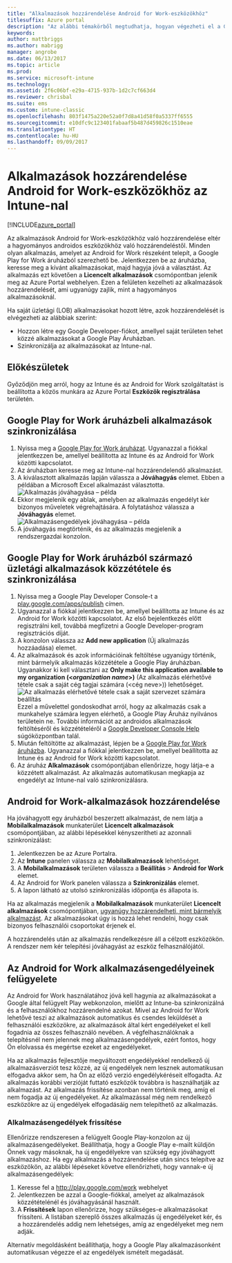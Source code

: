 ```yaml
---
title: "Alkalmazások hozzárendelése Android for Work-eszközökhöz"
titlesuffix: Azure portal
description: "Az alábbi témakörből megtudhatja, hogyan végezheti el a Google Play for Work áruházból származó alkalmazások szinkronizálását és Android for Work-eszközökhöz való hozzárendelését."
keywords: 
author: mattbriggs
ms.author: mabrigg
manager: angrobe
ms.date: 06/13/2017
ms.topic: article
ms.prod: 
ms.service: microsoft-intune
ms.technology: 
ms.assetid: 2f6c06bf-e29a-4715-937b-1d2c7cf663d4
ms.reviewer: chrisbal
ms.suite: ems
ms.custom: intune-classic
ms.openlocfilehash: 803f1475a220e52a0f7d8a41d58f0a5337ff6555
ms.sourcegitcommit: e10dfc9c123401fabaaf5b487d459826c1510eae
ms.translationtype: HT
ms.contentlocale: hu-HU
ms.lasthandoff: 09/09/2017
---
```

# <a name="how-to-assign-apps-to-android-for-work-devices-with-intune"></a>Alkalmazások hozzárendelése Android for Work-eszközökhöz az Intune-nal

[!INCLUDE[azure_portal](./includes/azure_portal.md)]

Az alkalmazások Android for Work-eszközökhöz való hozzárendelése eltér a hagyományos androidos eszközökhöz való hozzárendeléstől. Minden olyan alkalmazás, amelyet az Android for Work részeként telepít, a Google Play for Work áruházból szerezhető be. Jelentkezzen be az áruházba, keresse meg a kívánt alkalmazásokat, majd hagyja jóvá a választást.
Az alkalmazás ezt követően a **Licencelt alkalmazások** csomópontban jelenik meg az Azure Portal webhelyen. Ezen a felületen kezelheti az alkalmazások hozzárendelését, ami ugyanúgy zajlik, mint a hagyományos alkalmazásoknál.

Ha saját üzletági (LOB) alkalmazásokat hozott létre, azok hozzárendelését is elvégezheti az alábbiak szerint:
- Hozzon létre egy Google Developer-fiókot, amellyel saját területen tehet közzé alkalmazásokat a Google Play Áruházban.
- Szinkronizálja az alkalmazásokat az Intune-nal.

## <a name="before-you-start"></a>Előkészületek

Győződjön meg arról, hogy az Intune és az Android for Work szolgáltatást is beállította a közös munkára az Azure Portal **Eszközök regisztrálása** területén.

## <a name="synchronize-an-app-from-the-google-play-for-work-store"></a>Google Play for Work áruházbeli alkalmazások szinkronizálása

1. Nyissa meg a [Google Play for Work áruházat](https://play.google.com/work). Ugyanazzal a fiókkal jelentkezzen be, amellyel beállította az Intune és az Android for Work közötti kapcsolatot.
2. Az áruházban keresse meg az Intune-nal hozzárendelendő alkalmazást.
3. A kiválasztott alkalmazás lapján válassza a **Jóváhagyás** elemet. Ebben a példában a Microsoft Excel alkalmazást választotta.<br>
  ![Alkalmazás jóváhagyása – példa](media/approve.png)
4. Ekkor megjelenik egy ablak, amelyben az alkalmazás engedélyt kér bizonyos műveletek végrehajtására. A folytatáshoz válassza a **Jóváhagyás** elemet.<br>
  ![Alkalmazásengedélyek jóváhagyása – példa](media/approve-app-permissions.png)
5. A jóváhagyás megtörténik, és az alkalmazás megjelenik a rendszergazdai konzolon.

## <a name="publish-then-synchronize-a-line-of-business-app-from-the-google-play-for-work-store"></a>Google Play for Work áruházból származó üzletági alkalmazások közzététele és szinkronizálása

1. Nyissa meg a Google Play Developer Console-t a [play.google.com/apps/publish](https://play.google.com/apps/publish) címen.
2. Ugyanazzal a fiókkal jelentkezzen be, amellyel beállította az Intune és az Android for Work közötti kapcsolatot. Az első bejelentkezés előtt regisztrálni kell, továbbá megfizetni a Google Developer-program regisztrációs díját.
3. A konzolon válassza az **Add new application** (Új alkalmazás hozzáadása) elemet.
4. Az alkalmazások és azok információinak feltöltése ugyanúgy történik, mint bármelyik alkalmazás közzététele a Google Play áruházban. Ugyanakkor ki kell választani az **Only make this application available to my organization (<*organization name*>)** (Az alkalmazás elérhetővé tétele csak a saját cég tagjai számára (<cég neve>)) lehetőséget.<br>
  ![Az alkalmazás elérhetővé tétele csak a saját szervezet számára beállítás](media/restrict.png)<br>
Ezzel a művelettel gondoskodhat arról, hogy az alkalmazás csak a munkahelye számára legyen elérhető, a Google Play Áruház nyilvános területein ne.
További információt az androidos alkalmazások feltöltéséről és közzétételéről a [Google Developer Console Help](https://support.google.com/googleplay/android-developer/answer/113469) súgóközpontban talál.
5. Miután feltöltötte az alkalmazást, lépjen be a [Google Play for Work áruházba](https://play.google.com/work). Ugyanazzal a fiókkal jelentkezzen be, amellyel beállította az Intune és az Android for Work közötti kapcsolatot.
6. Az áruház **Alkalmazások** csomópontjában ellenőrizze, hogy látja-e a közzétett alkalmazást. Az alkalmazás automatikusan megkapja az engedélyt az Intune-nal való szinkronizálásra.

## <a name="assign-an-android-for-work-app"></a>Android for Work-alkalmazások hozzárendelése

Ha jóváhagyott egy áruházból beszerzett alkalmazást, de nem látja a **Mobilalkalmazások** munkaterület **Licencelt alkalmazások** csomópontjában, az alábbi lépésekkel kényszerítheti az azonnali szinkronizálást:

1. Jelentkezzen be az Azure Portalra.
2. Az **Intune** panelen válassza az **Mobilalkalmazások** lehetőséget.
3. A **Mobilalkalmazások** területen válassza a **Beállítás** > **Android for Work** elemet.
4. Az Android for Work panelen válassza a **Szinkronizálás** elemet.
5. A lapon látható az utolsó szinkronizálás időpontja és állapota is.

Ha az alkalmazás megjelenik a **Mobilalkalmazások** munkaterület **Licencelt alkalmazások** csomópontjában, [ugyanúgy hozzárendelheti, mint bármelyik alkalmazást](/intune-azure/manage-apps/deploy-apps). Az alkalmazásokat úgy is hozzá lehet rendelni, hogy csak bizonyos felhasználói csoportokat érjenek el.

A hozzárendelés után az alkalmazás rendelkezésre áll a célzott eszközökön. A rendszer nem kér telepítési jóváhagyást az eszköz felhasználójától.

## <a name="manage-android-for-work-app-permissions"></a>Az Android for Work alkalmazásengedélyeinek felügyelete
Az Android for Work használatához jóvá kell hagynia az alkalmazásokat a Google által felügyelt Play webkonzolon, mielőtt az Intune-ba szinkronizálná és a felhasználókhoz hozzárendelné azokat.  Mivel az Android for Work lehetővé teszi az alkalmazások automatikus és csendes leküldését a felhasználói eszközökre, az alkalmazások által kért engedélyeket el kell fogadnia az összes felhasználó nevében.  A végfelhasználóknak a telepítésnél nem jelennek meg alkalmazásengedélyek, ezért fontos, hogy Ön elolvassa és megértse ezeket az engedélyeket.

Ha az alkalmazás fejlesztője megváltozott engedélyekkel rendelkező új alkalmazásverziót tesz közzé, az új engedélyek nem lesznek automatikusan elfogadva akkor sem, ha Ön az előző verzió engedélykéréseit elfogadta. Az alkalmazás korábbi verzióját futtató eszközök továbbra is használhatják az alkalmazást. Az alkalmazás frissítése azonban nem történik meg, amíg el nem fogadja az új engedélyeket. Az alkalmazással még nem rendelkező eszközökre az új engedélyek elfogadásáig nem telepíthető az alkalmazás.

### <a name="how-to-update-app-permissions"></a>Alkalmazásengedélyek frissítése

Ellenőrizze rendszeresen a felügyelt Google Play-konzolon az új alkalmazásengedélyeket. Beállíthatja, hogy a Google Play e-mailt küldjön Önnek vagy másoknak, ha új engedélyekre van szükség egy jóváhagyott alkalmazáshoz. Ha egy alkalmazás a hozzárendelése után sincs telepítve az eszközökön, az alábbi lépéseket követve ellenőrizheti, hogy vannak-e új alkalmazásengedélyek:

1. Keresse fel a http://play.google.com/work webhelyet
2. Jelentkezzen be azzal a Google-fiókkal, amelyet az alkalmazások közzétételénél és jóváhagyásánál használt.
3. A **Frissítések** lapon ellenőrizze, hogy szükséges-e alkalmazásokat frissíteni.  A listában szereplő összes alkalmazás új engedélyeket kér, és a hozzárendelés addig nem lehetséges, amíg az engedélyeket meg nem adják.  

Alternatív megoldásként beállíthatja, hogy a Google Play alkalmazásonként automatikusan végezze el az engedélyek ismételt megadását. 




